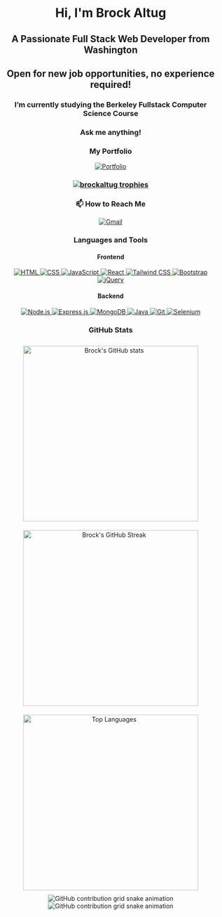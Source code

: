 <h1 align="center">Hi, I'm Brock Altug</h1>
<h2 align="center">A Passionate Full Stack Web Developer from Washington</h2>
<h2 align="center">Open for new job opportunities, no experience required!</h2>
<h3 align="center">I’m currently studying the Berkeley Fullstack Computer Science Course</h3>
<h3 align="center">Ask me anything!</h3>

<h3 align="center">My Portfolio</h3>
<p align="center">
  <a href="https://brockaltug.github.io/my-portfolio/" target="_blank" rel="noreferrer">
    <img src="https://img.shields.io/badge/View%20Portfolio-FF5733?style=for-the-badge&logo=About.me&logoColor=white" alt="Portfolio" />
  </a>
</p>

<h3 align="center">
  <a href="https://github.com/ryo-ma/github-profile-trophy">
    <img src="https://github-profile-trophy.vercel.app/?username=brockaltug&theme=radical&margin-w=15&margin-h=15" alt="brockaltug trophies" />
  </a>
</h3>

<h3 align="center">📫 How to Reach Me</h3>
<p align="center">
  <a href="mailto:brock.altug99@gmail.com" target="_blank" rel="noreferrer">
    <img src="https://img.shields.io/badge/Gmail-D14836?style=flat&logo=gmail&logoColor=white" alt="Gmail" />
  </a>
</p>

<h3 align="center">Languages and Tools</h3>

<h4 align="center">Frontend</h4>
<p align="center">
  <a href="https://developer.mozilla.org/en-US/docs/Web/HTML" target="_blank" rel="noreferrer">
    <img src="https://skillicons.dev/icons?i=html" alt="HTML" />
  </a>
  <a href="https://developer.mozilla.org/en-US/docs/Web/CSS" target="_blank" rel="noreferrer">
    <img src="https://skillicons.dev/icons?i=css" alt="CSS" />
  </a>
  <a href="https://developer.mozilla.org/en-US/docs/Web/JavaScript" target="_blank" rel="noreferrer">
    <img src="https://skillicons.dev/icons?i=js" alt="JavaScript" />
  </a>
  <a href="https://reactjs.org/" target="_blank" rel="noreferrer">
    <img src="https://skillicons.dev/icons?i=react" alt="React" />
  </a>
  <a href="https://tailwindcss.com/" target="_blank" rel="noreferrer">
    <img src="https://skillicons.dev/icons?i=tailwind" alt="Tailwind CSS" />
  </a>
  <a href="https://getbootstrap.com/" target="_blank" rel="noreferrer">
    <img src="https://skillicons.dev/icons?i=bootstrap" alt="Bootstrap" />
  </a>
  <a href="https://jquery.com/" target="_blank" rel="noreferrer">
    <img src="https://skillicons.dev/icons?i=jquery" alt="jQuery" />
  </a>
</p>

<h4 align="center">Backend</h4>
<p align="center">
  <a href="https://nodejs.org/" target="_blank" rel="noreferrer">
    <img src="https://skillicons.dev/icons?i=nodejs" alt="Node.js" />
  </a>
  <a href="https://expressjs.com/" target="_blank" rel="noreferrer">
    <img src="https://skillicons.dev/icons?i=express" alt="Express.js" />
  </a>
  <a href="https://www.mongodb.com/" target="_blank" rel="noreferrer">
    <img src="https://skillicons.dev/icons?i=mongodb" alt="MongoDB" />
  </a>
  <a href="https://www.java.com/" target="_blank" rel="noreferrer">
    <img src="https://skillicons.dev/icons?i=java" alt="Java" />
  </a>
  <a href="https://git-scm.com/" target="_blank" rel="noreferrer">
    <img src="https://skillicons.dev/icons?i=git" alt="Git" />
  </a>
  <a href="https://www.selenium.dev/" target="_blank" rel="noreferrer">
    <img src="https://skillicons.dev/icons?i=selenium" alt="Selenium" />
  </a>
</p>

<h3 align="center">GitHub Stats</h3>
<div align="center">
  <img src="https://github-readme-stats.vercel.app/api?username=brockaltug&show_icons=true&theme=radical" alt="Brock's GitHub stats" width="400" style="margin: 10px;" />
  <a href="https://git.io/streak-stats">
    <img src="https://streak-stats.demolab.com/?user=brockaltug&theme=radical" alt="Brock's GitHub Streak" width="400" style="margin: 10px;" />
  </a>
  <img src="https://github-readme-stats.vercel.app/api/top-langs/?username=brockaltug&layout=compact&theme=radical" alt="Top Languages" width="400" style="margin: 10px;" />
</div>

<div align="center">
  <img src="https://raw.githubusercontent.com/brockaltug/brockaltug/output/github-contribution-grid-snake-dark.svg#gh-dark-mode-only" alt="GitHub contribution grid snake animation" />
  <img src="https://raw.githubusercontent.com/brockaltug/brockaltug/output/github-contribution-grid-snake.svg#gh-light-mode-only" alt="GitHub contribution grid snake animation" />
</div>

<!--
**BrockAltug/brockaltug** is a ✨ _special_ ✨ repository because its `README.md` (this file) appears on your GitHub profile.

Here are some ideas to get you started:

- 🔭 I’m currently working on ...
- 🌱 I’m currently learning ...
- 👯 I’m looking to collaborate on ...
- 🤔 I’m looking for help with ...
- 💬 Ask me about ...
- 📫 How to reach me: ...
- 😄 Pronouns: ...
- ⚡ Fun fact: ...
-->
